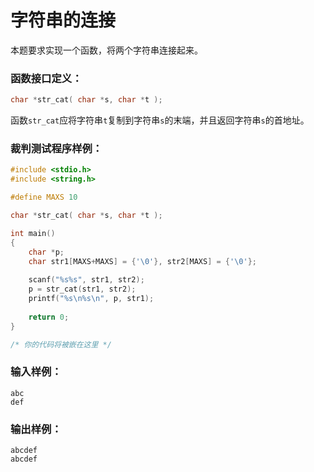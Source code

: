 # 字符串的连接
本题要求实现一个函数，将两个字符串连接起来。

### 函数接口定义：
```c++
char *str_cat( char *s, char *t );
```
函数`str_cat`应将字符串`t`复制到字符串`s`的末端，并且返回字符串`s`的首地址。

### 裁判测试程序样例：
```c++
#include <stdio.h>
#include <string.h>

#define MAXS 10

char *str_cat( char *s, char *t );

int main()
{
    char *p;
    char str1[MAXS+MAXS] = {'\0'}, str2[MAXS] = {'\0'};
    
    scanf("%s%s", str1, str2);
    p = str_cat(str1, str2);
    printf("%s\n%s\n", p, str1);
    
    return 0;
}

/* 你的代码将被嵌在这里 */
```

### 输入样例：
```in
abc
def
```

### 输出样例：
```out
abcdef
abcdef

```
